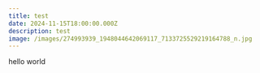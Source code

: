 ```yaml
---
title: test
date: 2024-11-15T18:00:00.000Z
description: test
image: /images/274993939_1948044642069117_7133725529219164788_n.jpg
---
```


hello world
